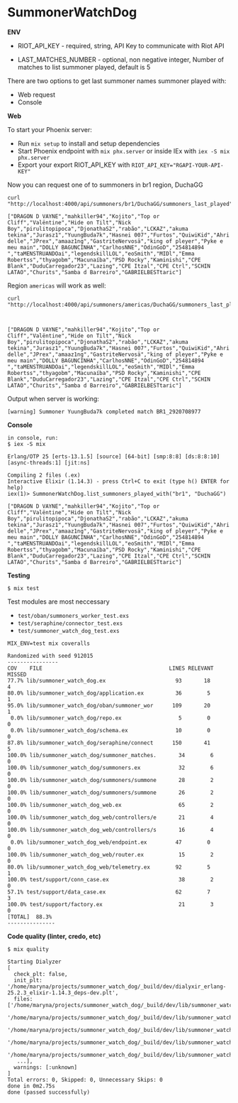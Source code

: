 # SummonerWatchDog

**ENV**

 - RIOT_API_KEY - required, string, API Key to communicate with Riot API
 
 - LAST_MATCHES_NUMBER - optional, non negative integer, Number of matches to list summoner played, default is 5

There are two options to get last summoner names summoner played with:
 - Web request
 - Console

**Web**

To start your Phoenix server:

  * Run `mix setup` to install and setup dependencies
  * Start Phoenix endpoint with `mix phx.server` or inside IEx with `iex -S mix phx.server`
  * Export your export RIOT_API_KEY with `RIOT_API_KEY="RGAPI-YOUR-API-KEY"`

Now you can request one of to summoners in br1 region, DuchaGG

```
curl "http://localhost:4000/api/summoners/br1/DuchaGG/summoners_last_played"

["DRAGON D VAYNE","mahkiller94","Kojito","Top or Cliff","Valëntine","Hide on Tilt","Nick Boy","pirulitopipoca","DjonathaS2","rabão","LCKAZ","akuma tekina","Jurasz1","YuungBuda7k","Hasnei 007","Furtos","QuiwiKid","Ahri delle","JPrex","amaaz1ng","GastriteNervosä","king of pleyer","Pyke e meu main","DOLLY BAGUNCINHA","CarlhosNNE","OdinGoD","254814894 ","taMENSTRUANDOai","legendskillLOL","eoSmith","MIDl","Emma Robertss","thyagobm","Macunaíba","PSD Rocky","Kaminishi","CPE Blank","DuduCarregador23","Lazing","CPE Itzal","CPE Ctrl","SCHIN LATAO","Churits","Samba d Barreiro","GABRIELBESTtaric"]
```

Region `americas` will work as well:

```
curl "http://localhost:4000/api/summoners/americas/DuchaGG/summoners_last_played"



["DRAGON D VAYNE","mahkiller94","Kojito","Top or Cliff","Valëntine","Hide on Tilt","Nick Boy","pirulitopipoca","DjonathaS2","rabão","LCKAZ","akuma tekina","Jurasz1","YuungBuda7k","Hasnei 007","Furtos","QuiwiKid","Ahri delle","JPrex","amaaz1ng","GastriteNervosä","king of pleyer","Pyke e meu main","DOLLY BAGUNCINHA","CarlhosNNE","OdinGoD","254814894 ","taMENSTRUANDOai","legendskillLOL","eoSmith","MIDl","Emma Robertss","thyagobm","Macunaíba","PSD Rocky","Kaminishi","CPE Blank","DuduCarregador23","Lazing","CPE Itzal","CPE Ctrl","SCHIN LATAO","Churits","Samba d Barreiro","GABRIELBESTtaric"]
```

Output when server is working:
```
[warning] Summoner YuungBuda7k completed match BR1_2920708977
```


**Console**
```
in console, run:
$ iex -S mix

Erlang/OTP 25 [erts-13.1.5] [source] [64-bit] [smp:8:8] [ds:8:8:10] [async-threads:1] [jit:ns]

Compiling 2 files (.ex)
Interactive Elixir (1.14.3) - press Ctrl+C to exit (type h() ENTER for help)
iex(1)> SummonerWatchDog.list_summoners_played_with("br1", "DuchaGG")

["DRAGON D VAYNE","mahkiller94","Kojito","Top or Cliff","Valëntine","Hide on Tilt","Nick Boy","pirulitopipoca","DjonathaS2","rabão","LCKAZ","akuma tekina","Jurasz1","YuungBuda7k","Hasnei 007","Furtos","QuiwiKid","Ahri delle","JPrex","amaaz1ng","GastriteNervosä","king of pleyer","Pyke e meu main","DOLLY BAGUNCINHA","CarlhosNNE","OdinGoD","254814894 ","taMENSTRUANDOai","legendskillLOL","eoSmith","MIDl","Emma Robertss","thyagobm","Macunaíba","PSD Rocky","Kaminishi","CPE Blank","DuduCarregador23","Lazing","CPE Itzal","CPE Ctrl","SCHIN LATAO","Churits","Samba d Barreiro","GABRIELBESTtaric"]
```

**Testing**

```
$ mix test
```

Test modules are most neccessary
 - `test/oban/summoners_worker_test.exs`
 - `test/seraphine/connector_test.exs` 
 - `test/summoner_watch_dog_test.exs`  

 ```
 MIX_ENV=test mix coveralls

 Randomized with seed 912015
----------------
COV    FILE                                        LINES RELEVANT   MISSED
 77.7% lib/summoner_watch_dog.ex                      93       18        4
 80.0% lib/summoner_watch_dog/application.ex          36        5        1
 95.0% lib/summoner_watch_dog/oban/summoner_wor      109       20        1
  0.0% lib/summoner_watch_dog/repo.ex                  5        0        0
  0.0% lib/summoner_watch_dog/schema.ex               10        0        0
 87.8% lib/summoner_watch_dog/seraphine/connect      150       41        5
100.0% lib/summoner_watch_dog/summoner_matches.       34        6        0
100.0% lib/summoner_watch_dog/summoners.ex            32        6        0
100.0% lib/summoner_watch_dog/summoners/summone       28        2        0
100.0% lib/summoner_watch_dog/summoners/summone       26        2        0
100.0% lib/summoner_watch_dog_web.ex                  65        2        0
100.0% lib/summoner_watch_dog_web/controllers/e       21        4        0
100.0% lib/summoner_watch_dog_web/controllers/s       16        4        0
  0.0% lib/summoner_watch_dog_web/endpoint.ex         47        0        0
100.0% lib/summoner_watch_dog_web/router.ex           15        2        0
 80.0% lib/summoner_watch_dog_web/telemetry.ex        92        5        1
100.0% test/support/conn_case.ex                      38        2        0
 57.1% test/support/data_case.ex                      62        7        3
100.0% test/support/factory.ex                        21        3        0
[TOTAL]  88.3%
---------------

```

**Code quality (linter, credo, etc)**

```
$ mix quality

Starting Dialyzer
[
  check_plt: false,
  init_plt: '/home/maryna/projects/summoner_watch_dog/_build/dev/dialyxir_erlang-25.2.3_elixir-1.14.3_deps-dev.plt',
  files: ['/home/maryna/projects/summoner_watch_dog/_build/dev/lib/summoner_watch_dog/ebin/Elixir.SummonerWatchDog.Application.beam',
   '/home/maryna/projects/summoner_watch_dog/_build/dev/lib/summoner_watch_dog/ebin/Elixir.SummonerWatchDog.Oban.SummonerWorker.beam',
   '/home/maryna/projects/summoner_watch_dog/_build/dev/lib/summoner_watch_dog/ebin/Elixir.SummonerWatchDog.Repo.beam',
   '/home/maryna/projects/summoner_watch_dog/_build/dev/lib/summoner_watch_dog/ebin/Elixir.SummonerWatchDog.Schema.beam',
   '/home/maryna/projects/summoner_watch_dog/_build/dev/lib/summoner_watch_dog/ebin/Elixir.SummonerWatchDog.Seraphine.Connector.beam',
   ...],
  warnings: [:unknown]
]
Total errors: 0, Skipped: 0, Unnecessary Skips: 0
done in 0m2.75s
done (passed successfully)

```